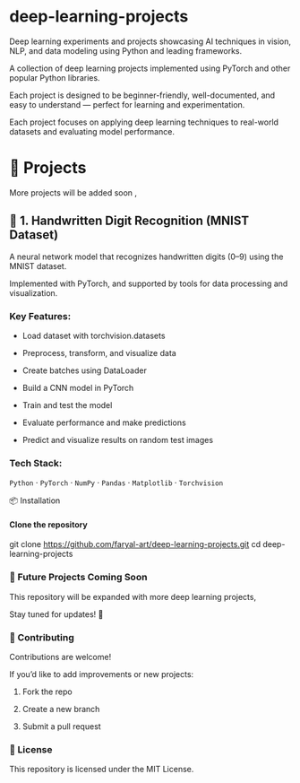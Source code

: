 # deep-learning-projects
Deep learning experiments and projects showcasing AI techniques in vision, NLP, and data modeling using Python and leading frameworks.        


A collection of deep learning projects implemented using PyTorch and other popular Python libraries.

Each project is designed to be beginner-friendly, well-documented, and easy to understand — perfect for learning and experimentation.

Each project focuses on applying deep learning techniques to real-world datasets and evaluating model performance.




# 📂  Projects

More projects will be added soon ,

## 📌 1. Handwritten Digit Recognition (MNIST Dataset)
A neural network model that recognizes handwritten digits (0–9) using the MNIST dataset.

Implemented with PyTorch, and supported by tools for data processing and visualization.






### Key Features:

* Load dataset with torchvision.datasets

* Preprocess, transform, and visualize data

* Create batches using DataLoader

* Build a CNN model in PyTorch

* Train and test the model

* Evaluate performance and make predictions

* Predict and visualize results on random test images



### Tech Stack:
`Python` · `PyTorch` · `NumPy` · `Pandas` · `Matplotlib` · `Torchvision`




📦 Installation

#### Clone the repository

git clone https://github.com/faryal-art/deep-learning-projects.git
cd deep-learning-projects

### 🔮 Future Projects Coming Soon


This repository will be expanded with more deep learning projects,

Stay tuned for updates! 🚀


### 🤝 Contributing

Contributions are welcome!

If you’d like to add improvements or new projects:

1. Fork the repo

2. Create a new branch

3. Submit a pull request

### 📜 License

This repository is licensed under the MIT License.
